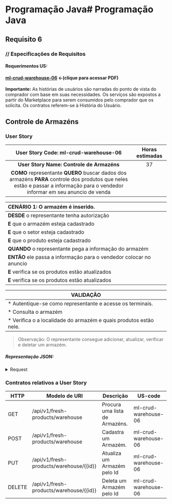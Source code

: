 # Programação Java# Programação Java
## Requisito 6
### // Especificações de Requisitos

#### Requerimentos US:
#### [ml-crud-warehouse-06](https://netto-meli.github.io/w4g9-projeto-final/guide/projeto_integrador/US-6/Requisito_6_-_Rafael_Menezes.pdf) <-(clique para acessar PDF)

**Importante:**
As histórias de usuários são narradas do ponto de vista do comprador com base em
suas necessidades. Os serviços são expostos a partir do Marketplace para serem
consumidos pelo comprador que os solicita. Os contratos referem-se à História do Usuário.

## Controle de Armazéns
### User Story


|                                                                      User Story Code: ml-crud-warehouse-06                                                                       | Horas estimadas |
|:--------------------------------------------------------------------------------------------------------------------------------------------------------------------------------:|:---------------:|
|                                                                    **User Story Name: Controle de Armazéns**                                                                     |       37        |
| **COMO** representante **QUERO** buscar dados dos armazéns **PARA** controle dos produtos que neles estão e passar a informação para o vendedor informar em seu anuncio de venda |                 |

| **CENÁRIO 1:** O armazém é inserido.                                |
|:--------------------------------------------------------------------|
| **DESDE** o representante tenha autorização                         |
| **E** que o armazém esteja cadastrado                               |
| **E** que o setor esteja cadastrado                                 |
| **E** que o produto esteja cadastrado                               |
| **QUANDO** o representante pega a informação do armazém             |
| **ENTÃO** ele passa a informação para o vendedor colocar no anuncio |
| **E** verifica se os produtos estão atualizados                     |
| **E** verifica se os produtos estão atualizados                     |


| VALIDAÇÃO                                                         |
|-------------------------------------------------------------------|
| * Autentique-se como representante e acesse os terminais.         | 
| * Consulta o armazém                                              |
| * Verifica o a localidade do armazém e quais produtos estão nele. |

> Observação:
O representante consegue adicionar, atualizar, verificar e deletar um armazém.

##### Representação JSON:
<details><summary>Request</summary><p>

```JSON
{
  "name": "Consulta 1 Armazem",
  "id": "ca189c01-b596-4956-9f6a-73b76683ed65",
  "request": {
    "method": "GET",
    "header": [],
    "url": null
  },
  "response": []
}
```
</p></details>

### Contratos relativos a User Story
| HTTP   | Modelo de URI                           | Descrição                      | US-code              |
|--------|-----------------------------------------|--------------------------------|----------------------|
| GET    | /api/v1/fresh-products/warehouse        | Procura uma lista de Armazéns. | ml-crud-warehouse-06 |
| POST   | /api/v1/fresh-products/warehouse        | Cadastra um Armazém.           | ml-crud-warehouse-06 |                                                                                                                                                                                                                                                 
| PUT    | /api/v1/fresh-products/warehouse/{{id}} | Atualiza um Armazém pelo Id    | ml-crud-warehouse-06 |
| DELETE | /api/v1/fresh-products/warehouse/{{id}} | Deleta um Armazém pelo Id      | ml-crud-warehouse-06 |

